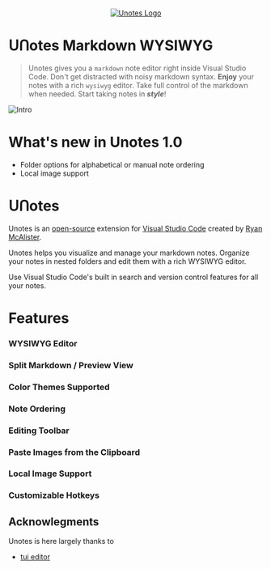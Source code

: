 <p align="center">
  <br />
  <a title="Learn more about Unotes" href="https://github.com/ryanmcalister/unotes"><img src="https://raw.githubusercontent.com/ryanmcalister/unotes/master/resources/unotes-icon.png" alt="Unotes Logo" /></a></p>

# ᑌᑎotes Markdown WYSIWYG
> Unotes gives you a `markdown` note editor right inside Visual Studio Code. Don't get distracted with noisy markdown syntax. **Enjoy** your notes with a rich `wysiwyg` editor. Take full control of the markdown when needed. Start taking notes in **_style_**!  

![Intro](https://raw.githubusercontent.com/ryanmcalister/unotes/master/resources/screenshots/intro.gif)

# What's new in Unotes 1.0
- Folder options for alphabetical or manual note ordering
- Local image support

# ᑌᑎotes
Unotes is an [open-source](https://github.com/ryanmcalister/unotes 'Open Unotes on GitHub') extension for [Visual Studio Code](https://code.visualstudio.com) created by [Ryan McAlister](https://github.com/ryanmcalister 'Learn more about Ryan').

Unotes helps you visualize and manage your markdown notes. Organize your notes in nested folders and edit them with a rich WYSIWYG editor. 

Use Visual Studio Code's built in search and version control features for all your notes.

# Features

### WYSIWYG Editor

### Split Markdown / Preview View

### Color Themes Supported

### Note Ordering

### Editing Toolbar

### Paste Images from the Clipboard

### Local Image Support

### Customizable Hotkeys

## Acknowlegments
Unotes is here largely thanks to
- [tui editor](https://github.com/nhnent/tui.editor)
